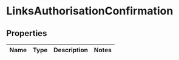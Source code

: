 # LinksAuthorisationConfirmation

## Properties
Name | Type | Description | Notes
------------ | ------------- | ------------- | -------------
